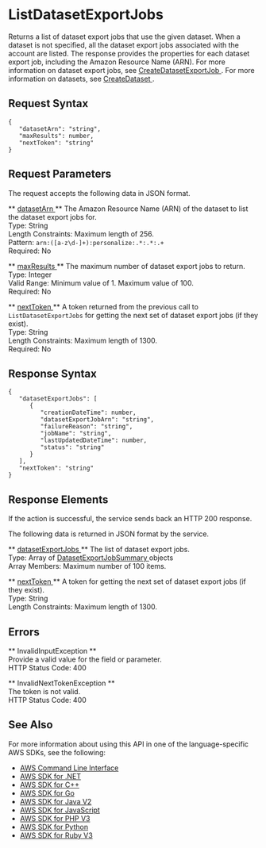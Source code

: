 # ListDatasetExportJobs<a name="API_ListDatasetExportJobs"></a>

Returns a list of dataset export jobs that use the given dataset\. When a dataset is not specified, all the dataset export jobs associated with the account are listed\. The response provides the properties for each dataset export job, including the Amazon Resource Name \(ARN\)\. For more information on dataset export jobs, see [ CreateDatasetExportJob ](API_CreateDatasetExportJob.md)\. For more information on datasets, see [ CreateDataset ](API_CreateDataset.md)\.

## Request Syntax<a name="API_ListDatasetExportJobs_RequestSyntax"></a>

```
{
   "datasetArn": "string",
   "maxResults": number,
   "nextToken": "string"
}
```

## Request Parameters<a name="API_ListDatasetExportJobs_RequestParameters"></a>

The request accepts the following data in JSON format\.

 ** [ datasetArn ](#API_ListDatasetExportJobs_RequestSyntax) **   <a name="personalize-ListDatasetExportJobs-request-datasetArn"></a>
The Amazon Resource Name \(ARN\) of the dataset to list the dataset export jobs for\.  
Type: String  
Length Constraints: Maximum length of 256\.  
Pattern: `arn:([a-z\d-]+):personalize:.*:.*:.+`   
Required: No

 ** [ maxResults ](#API_ListDatasetExportJobs_RequestSyntax) **   <a name="personalize-ListDatasetExportJobs-request-maxResults"></a>
The maximum number of dataset export jobs to return\.  
Type: Integer  
Valid Range: Minimum value of 1\. Maximum value of 100\.  
Required: No

 ** [ nextToken ](#API_ListDatasetExportJobs_RequestSyntax) **   <a name="personalize-ListDatasetExportJobs-request-nextToken"></a>
A token returned from the previous call to `ListDatasetExportJobs` for getting the next set of dataset export jobs \(if they exist\)\.  
Type: String  
Length Constraints: Maximum length of 1300\.  
Required: No

## Response Syntax<a name="API_ListDatasetExportJobs_ResponseSyntax"></a>

```
{
   "datasetExportJobs": [ 
      { 
         "creationDateTime": number,
         "datasetExportJobArn": "string",
         "failureReason": "string",
         "jobName": "string",
         "lastUpdatedDateTime": number,
         "status": "string"
      }
   ],
   "nextToken": "string"
}
```

## Response Elements<a name="API_ListDatasetExportJobs_ResponseElements"></a>

If the action is successful, the service sends back an HTTP 200 response\.

The following data is returned in JSON format by the service\.

 ** [ datasetExportJobs ](#API_ListDatasetExportJobs_ResponseSyntax) **   <a name="personalize-ListDatasetExportJobs-response-datasetExportJobs"></a>
The list of dataset export jobs\.  
Type: Array of [ DatasetExportJobSummary ](API_DatasetExportJobSummary.md) objects  
Array Members: Maximum number of 100 items\.

 ** [ nextToken ](#API_ListDatasetExportJobs_ResponseSyntax) **   <a name="personalize-ListDatasetExportJobs-response-nextToken"></a>
A token for getting the next set of dataset export jobs \(if they exist\)\.  
Type: String  
Length Constraints: Maximum length of 1300\.

## Errors<a name="API_ListDatasetExportJobs_Errors"></a>

 ** InvalidInputException **   
Provide a valid value for the field or parameter\.  
HTTP Status Code: 400

 ** InvalidNextTokenException **   
The token is not valid\.  
HTTP Status Code: 400

## See Also<a name="API_ListDatasetExportJobs_SeeAlso"></a>

For more information about using this API in one of the language\-specific AWS SDKs, see the following:
+  [ AWS Command Line Interface](https://docs.aws.amazon.com/goto/aws-cli/personalize-2018-05-22/ListDatasetExportJobs) 
+  [ AWS SDK for \.NET](https://docs.aws.amazon.com/goto/DotNetSDKV3/personalize-2018-05-22/ListDatasetExportJobs) 
+  [ AWS SDK for C\+\+](https://docs.aws.amazon.com/goto/SdkForCpp/personalize-2018-05-22/ListDatasetExportJobs) 
+  [ AWS SDK for Go](https://docs.aws.amazon.com/goto/SdkForGoV1/personalize-2018-05-22/ListDatasetExportJobs) 
+  [ AWS SDK for Java V2](https://docs.aws.amazon.com/goto/SdkForJavaV2/personalize-2018-05-22/ListDatasetExportJobs) 
+  [ AWS SDK for JavaScript](https://docs.aws.amazon.com/goto/AWSJavaScriptSDK/personalize-2018-05-22/ListDatasetExportJobs) 
+  [ AWS SDK for PHP V3](https://docs.aws.amazon.com/goto/SdkForPHPV3/personalize-2018-05-22/ListDatasetExportJobs) 
+  [ AWS SDK for Python](https://docs.aws.amazon.com/goto/boto3/personalize-2018-05-22/ListDatasetExportJobs) 
+  [ AWS SDK for Ruby V3](https://docs.aws.amazon.com/goto/SdkForRubyV3/personalize-2018-05-22/ListDatasetExportJobs) 